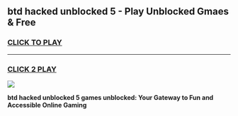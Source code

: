 
## btd hacked unblocked 5 - Play Unblocked Gmaes & Free
<h3>
<a href="https://news.freeplayer.one?title=btd_hacked_unblocked_5&ref=16F">CLICK TO PLAY</a></h3>
<hr>

<h3>
<a href="https://news.freeplayer.one?title=btd_hacked_unblocked_5&ref=16F">CLICK 2 PLAY</a>
  
</h3>

<a href="https://news.freeplayer.one?title=btd_hacked_unblocked_5&ref=16F/"><img src="https://clearcache.store/games.png"></a>


**btd hacked unblocked 5 games unblocked: Your Gateway to Fun and Accessible Online Gaming**
